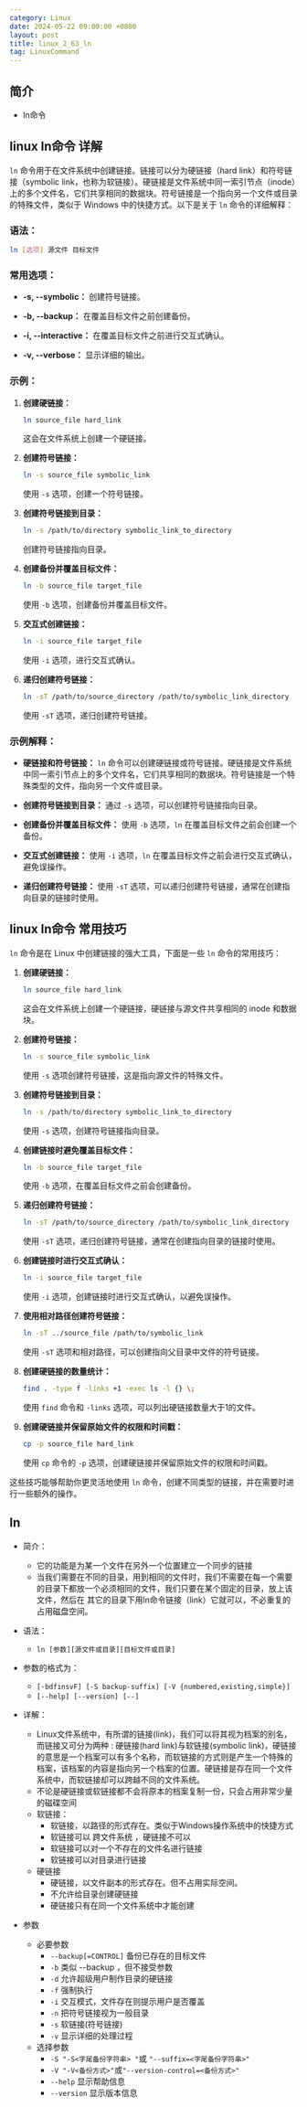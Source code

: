 ```yaml
---
category: Linux
date: 2024-05-22 09:00:00 +0800
layout: post
title: linux_2_63_ln
tag: LinuxCommand
---
```

## 简介

+ ln命令

## linux ln命令 详解

`ln` 命令用于在文件系统中创建链接。链接可以分为硬链接（hard link）和符号链接（symbolic link，也称为软链接）。硬链接是文件系统中同一索引节点（inode）上的多个文件名，它们共享相同的数据块。符号链接是一个指向另一个文件或目录的特殊文件，类似于 Windows 中的快捷方式。以下是关于 `ln` 命令的详细解释：

### 语法：

```bash
ln [选项] 源文件 目标文件
```

### 常用选项：

- **-s, --symbolic：** 创建符号链接。

- **-b, --backup：** 在覆盖目标文件之前创建备份。

- **-i, --interactive：** 在覆盖目标文件之前进行交互式确认。

- **-v, --verbose：** 显示详细的输出。

### 示例：

1. **创建硬链接：**
   ```bash
   ln source_file hard_link
   ```
   这会在文件系统上创建一个硬链接。

2. **创建符号链接：**
   ```bash
   ln -s source_file symbolic_link
   ```
   使用 `-s` 选项，创建一个符号链接。

3. **创建符号链接到目录：**
   ```bash
   ln -s /path/to/directory symbolic_link_to_directory
   ```
   创建符号链接指向目录。

4. **创建备份并覆盖目标文件：**
   ```bash
   ln -b source_file target_file
   ```
   使用 `-b` 选项，创建备份并覆盖目标文件。

5. **交互式创建链接：**
   ```bash
   ln -i source_file target_file
   ```
   使用 `-i` 选项，进行交互式确认。

6. **递归创建符号链接：**
   ```bash
   ln -sT /path/to/source_directory /path/to/symbolic_link_directory
   ```
   使用 `-sT` 选项，递归创建符号链接。

### 示例解释：

- **硬链接和符号链接：** `ln` 命令可以创建硬链接或符号链接。硬链接是文件系统中同一索引节点上的多个文件名，它们共享相同的数据块。符号链接是一个特殊类型的文件，指向另一个文件或目录。

- **创建符号链接到目录：** 通过 `-s` 选项，可以创建符号链接指向目录。

- **创建备份并覆盖目标文件：** 使用 `-b` 选项，`ln` 在覆盖目标文件之前会创建一个备份。

- **交互式创建链接：** 使用 `-i` 选项，`ln` 在覆盖目标文件之前会进行交互式确认，避免误操作。

- **递归创建符号链接：** 使用 `-sT` 选项，可以递归创建符号链接，通常在创建指向目录的链接时使用。

## linux ln命令 常用技巧

`ln` 命令是在 Linux 中创建链接的强大工具，下面是一些 `ln` 命令的常用技巧：

1. **创建硬链接：**
   ```bash
   ln source_file hard_link
   ```
   这会在文件系统上创建一个硬链接，硬链接与源文件共享相同的 inode 和数据块。

2. **创建符号链接：**
   ```bash
   ln -s source_file symbolic_link
   ```
   使用 `-s` 选项创建符号链接，这是指向源文件的特殊文件。

3. **创建符号链接到目录：**
   ```bash
   ln -s /path/to/directory symbolic_link_to_directory
   ```
   使用 `-s` 选项，创建符号链接指向目录。

4. **创建链接时避免覆盖目标文件：**
   ```bash
   ln -b source_file target_file
   ```
   使用 `-b` 选项，在覆盖目标文件之前会创建备份。

5. **递归创建符号链接：**
   ```bash
   ln -sT /path/to/source_directory /path/to/symbolic_link_directory
   ```
   使用 `-sT` 选项，递归创建符号链接，通常在创建指向目录的链接时使用。

6. **创建链接时进行交互式确认：**
   ```bash
   ln -i source_file target_file
   ```
   使用 `-i` 选项，创建链接时进行交互式确认，以避免误操作。

7. **使用相对路径创建符号链接：**
   ```bash
   ln -sT ../source_file /path/to/symbolic_link
   ```
   使用 `-sT` 选项和相对路径，可以创建指向父目录中文件的符号链接。

8. **创建硬链接的数量统计：**
   ```bash
   find . -type f -links +1 -exec ls -l {} \;
   ```
   使用 `find` 命令和 `-links` 选项，可以列出硬链接数量大于1的文件。

9. **创建硬链接并保留原始文件的权限和时间戳：**
   ```bash
   cp -p source_file hard_link
   ```
   使用 `cp` 命令的 `-p` 选项，创建硬链接并保留原始文件的权限和时间戳。

这些技巧能够帮助你更灵活地使用 `ln` 命令，创建不同类型的链接，并在需要时进行一些额外的操作。

## ln

+ 简介：
  - 它的功能是为某一个文件在另外一个位置建立一个同步的链接
  - 当我们需要在不同的目录，用到相同的文件时，我们不需要在每一个需要的目录下都放一个必须相同的文件，我们只要在某个固定的目录，放上该文件，然后在 其它的目录下用ln命令链接（link）它就可以，不必重复的占用磁盘空间。

+ 语法：
  - `ln [参数][源文件或目录][目标文件或目录]` 

+ 参数的格式为：
  - `[-bdfinsvF] [-S backup-suffix] [-V {numbered,existing,simple}]`
  - `[--help] [--version] [--]`

+ 详解：
  - Linux文件系统中，有所谓的链接(link)，我们可以将其视为档案的别名，而链接又可分为两种 : 硬链接(hard link)与软链接(symbolic link)，硬链接的意思是一个档案可以有多个名称，而软链接的方式则是产生一个特殊的档案，该档案的内容是指向另一个档案的位置。硬链接是存在同一个文件系统中，而软链接却可以跨越不同的文件系统。
  - 不论是硬链接或软链接都不会将原本的档案复制一份，只会占用非常少量的磁碟空间
  - 软链接：
    - 软链接，以路径的形式存在。类似于Windows操作系统中的快捷方式
    - 软链接可以 跨文件系统 ，硬链接不可以
    - 软链接可以对一个不存在的文件名进行链接
    - 软链接可以对目录进行链接
  - 硬链接
    - 硬链接，以文件副本的形式存在。但不占用实际空间。
    - 不允许给目录创建硬链接
    - 硬链接只有在同一个文件系统中才能创建

+ 参数
  + 必要参数
    - `--backup[=CONTROL]` 备份已存在的目标文件
    - `-b` 类似 --backup ，但不接受参数
    - `-d` 允许超级用户制作目录的硬链接
    - `-f` 强制执行
    - `-i` 交互模式，文件存在则提示用户是否覆盖
    - `-n` 把符号链接视为一般目录
    - `-s` 软链接(符号链接)
    - `-v` 显示详细的处理过程
  + 选择参数
    - `-S "-S<字尾备份字符串> "`或 `"--suffix=<字尾备份字符串>"`
    - `-V "-V<备份方式>"`或`"--version-control=<备份方式>"`
    - `--help` 显示帮助信息
    - `--version` 显示版本信息